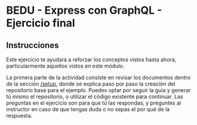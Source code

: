 # BEDU - Express con GraphQL - Ejercicio final

## Instrucciones

Este ejercicio te ayudará a reforzar los conceptos vistos hasta ahora, particularmente aquellos vistos en este módulo.

La primera parte de la actividad consiste en revisar los documentos dentro de la sección [/setup](/docs/setup.md), donde se explica paso por paso la creación del repositorio base para el ejemplo. Puedes optar por seguir la guía y generar tú mismo el repositorio, o utilizar el código existente para continuar. Las preguntas en el ejercicio son para que tú las respondas, y preguntes al instructor en caso de que tengas duda o no sepas el por qué de la respuesta.


